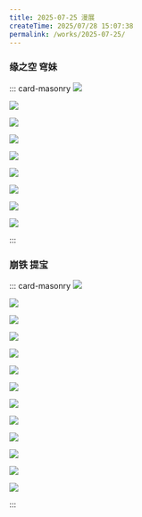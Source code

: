 ```yaml
---
title: 2025-07-25 漫展
createTime: 2025/07/28 15:07:38
permalink: /works/2025-07-25/
---
```


### 缘之空 穹妹

::: card-masonry
![](https://oss.ajohn.top/blog/works/2025-07-25/DSC_0502.webp)

![](https://oss.ajohn.top/blog/works/2025-07-25/DSC_0508.webp)

![](https://oss.ajohn.top/blog/works/2025-07-25/DSC_0511.webp)

![](https://oss.ajohn.top/blog/works/2025-07-25/DSC_0515.webp)

![](https://oss.ajohn.top/blog/works/2025-07-25/DSC_0520.webp)

![](https://oss.ajohn.top/blog/works/2025-07-25/DSC_0524.webp)

![](https://oss.ajohn.top/blog/works/2025-07-25/DSC_0524_(hui).webp)

![](https://oss.ajohn.top/blog/works/2025-07-25/DSC_0528.webp)

![](https://oss.ajohn.top/blog/works/2025-07-25/DSC_0529.webp)

:::

### 崩铁 提宝

::: card-masonry
![](https://oss.ajohn.top/blog/works/2025-07-25/DSC_0574.webp)

![](https://oss.ajohn.top/blog/works/2025-07-25/DSC_0577.webp)

![](https://oss.ajohn.top/blog/works/2025-07-25/DSC_0581.webp)

![](https://oss.ajohn.top/blog/works/2025-07-25/DSC_0583.webp)

![](https://oss.ajohn.top/blog/works/2025-07-25/DSC_0586.webp)

![](https://oss.ajohn.top/blog/works/2025-07-25/DSC_0589.webp)

![](https://oss.ajohn.top/blog/works/2025-07-25/DSC_0595.webp)

![](https://oss.ajohn.top/blog/works/2025-07-25/DSC_0600.webp)

![](https://oss.ajohn.top/blog/works/2025-07-25/DSC_0606.webp)

![](https://oss.ajohn.top/blog/works/2025-07-25/DSC_0607.webp)

![](https://oss.ajohn.top/blog/works/2025-07-25/DSC_0610.webp)

![](https://oss.ajohn.top/blog/works/2025-07-25/DSC_0616.webp)

![](https://oss.ajohn.top/blog/works/2025-07-25/DSC_0618.webp)

:::